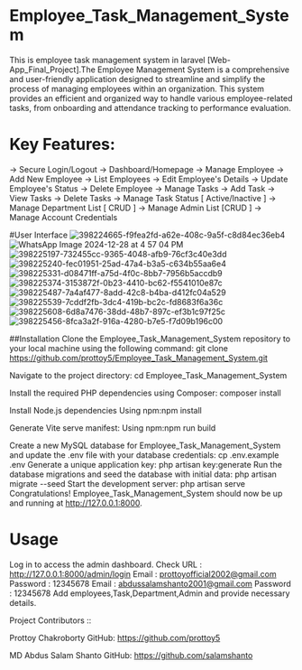 # Employee_Task_Management_System
This is employee task management system in laravel [Web-App_Final_Project].The Employee Management System is a comprehensive and user-friendly application designed to streamline and simplify the process of managing employees within an organization. This system provides an efficient and organized way to handle various employee-related tasks, from onboarding and attendance tracking to performance evaluation.

# Key Features:
-> Secure Login/Logout -> Dashboard/Homepage -> Manage Employee -> Add New Employee -> List Employees -> Edit Employee's Details -> Update Employee's Status -> Delete Employee -> Manage Tasks -> Add Task -> View Tasks -> Delete Tasks -> Manage Task Status [ Active/Inactive ] -> Manage Department List [ CRUD ] -> Manage Admin List [CRUD ] -> Manage Account Credentials

#User Interface
![398224665-f9fea2fd-a62e-408c-9a5f-c8d84ec36eb4](https://github.com/user-attachments/assets/dc183d7b-b87e-48c9-a71e-b60466e542e9)
![WhatsApp Image 2024-12-28 at 4 57 04 PM](https://github.com/user-attachments/assets/037f4eff-95dc-4374-94ff-bf496b5d5698)
![398225197-732455cc-9365-4048-afb9-76cf3c40e3dd](https://github.com/user-attachments/assets/999f84b8-f8c2-46b6-9d5c-7e44dd0b26d8)
![398225240-fec01951-25ad-47a4-b3a5-c634b55aa6e4](https://github.com/user-attachments/assets/feedc055-9ba2-4b26-b565-ede017120211)
![398225331-d08471ff-a75d-4f0c-8bb7-7956b5accdb9](https://github.com/user-attachments/assets/8f677fb6-94a0-4875-9e5d-d7fadc9f895c)
![398225374-3153872f-0b23-4410-bc62-f5541010e87c](https://github.com/user-attachments/assets/c7502d62-a95c-47c1-a078-82f0a946fc33)
![398225487-7a4af477-8add-42c8-b4ba-d412fc04a529](https://github.com/user-attachments/assets/c9947f60-9924-4978-9ea9-0f97572cd918)
![398225539-7cddf2fb-3dc4-419b-bc2c-fd8683f6a36c](https://github.com/user-attachments/assets/75394905-44f6-4630-b7c4-45d03b13e3ac)
![398225608-6d8a7476-38dd-48b7-897c-ef3b1c97f25c](https://github.com/user-attachments/assets/f6d6aeb9-ed1c-4366-93ae-8e0e415eb26d)
![398225456-8fca3a2f-916a-4280-b7e5-f7d09b196c00](https://github.com/user-attachments/assets/6d4d305d-7365-468d-ac4f-7565ea181a05)

##Installation Clone the Employee_Task_Management_System repository to your local machine using the following command: git clone https://github.com/prottoy5/Employee_Task_Management_System.git

Navigate to the project directory: cd Employee_Task_Management_System

Install the required PHP dependencies using Composer: composer install

Install Node.js dependencies Using npm:npm install

Generate Vite serve manifest: Using npm:npm run build

Create a new MySQL database for Employee_Task_Management_System and update the .env file with your database credentials: cp .env.example .env Generate a unique application key: php artisan key:generate Run the database migrations and seed the database with initial data: php artisan migrate --seed Start the development server: php artisan serve Congratulations! Employee_Task_Management_System should now be up and running at http://127.0.0.1:8000.

# Usage
Log in to access the admin dashboard. Check URL : http://127.0.0.1:8000/admin/login Email : prottoyofficial2002@gmail.com Password : 12345678 Email : abdussalamshanto2001@gmail.com Password : 12345678 Add employees,Task,Department,Admin and provide necessary details.

Project Contributors ::

Prottoy Chakroborty GitHub: https://github.com/prottoy5

MD Abdus Salam Shanto GitHub: https://github.com/salamshanto
